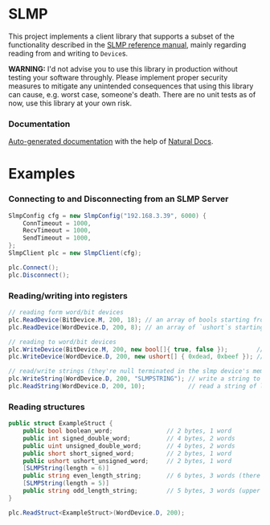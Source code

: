 # SLMP
This project implements a client library that supports a subset of the functionality described in the [SLMP reference manual](https://www.allied-automation.com/wp-content/uploads/2015/02/MITSUBISHI_manual_plc_iq-r_slmp.pdf), mainly regarding reading from and writing to `Device`s.

**WARNING:** I'd not advise you to use this library in production without testing your software throughly. Please implement proper security measures to mitigate any unintended consequences that using this library can cause, e.g. worst case, someone's death. There are no unit tests as of now, use this library at your own risk.

### Documentation

[Auto-generated documentation](https://brkp.github.io/SLMP/) with the help of [Natural Docs](https://www.naturaldocs.org/).

# Examples

### Connecting to and Disconnecting from an SLMP Server
```C#
SlmpConfig cfg = new SlmpConfig("192.168.3.39", 6000) {
    ConnTimeout = 1000,
    RecvTimeout = 1000,
    SendTimeout = 1000,
};
SlmpClient plc = new SlmpClient(cfg);

plc.Connect();
plc.Disconnect();
```

### Reading/writing into registers
```C#
// reading form word/bit devices
plc.ReadDevice(BitDevice.M, 200, 18); // an array of bools starting from M200 and ending on M217
plc.ReadDevice(WordDevice.D, 200, 8); // an array of `ushort`s starting from D200 and ending on D207

// reading to word/bit devices
plc.WriteDevice(BitDevice.M, 200, new bool[]{ true, false });        // write `true, false` to `BitDevice.M` starting from M200
plc.WriteDevice(WordDevice.D, 200, new ushort[] { 0xdead, 0xbeef }); // write `0xdead, 0xbeef` to `WordDevice.D` starting from D200

// read/write strings (they're null terminated in the slmp device's memory)
plc.WriteString(WordDevice.D, 200, "SLMPSTRING"); // write a string to `WordDevice.D`
plc.ReadString(WordDevice.D, 200, 10);            // read a string of length `10`
```

### Reading structures
```C#
public struct ExampleStruct {
    public bool boolean_word;               // 2 bytes, 1 word
    public int signed_double_word;          // 4 bytes, 2 words
    public uint unsigned_double_word;       // 4 bytes, 2 words
    public short short_signed_word;         // 2 bytes, 1 word
    public ushort ushort_unsigned_word;     // 2 bytes, 1 word
    [SLMPString(length = 6)]
    public string even_length_string;       // 6 bytes, 3 words (there's an extra 0x0000 right after the string in the plc memory)
    [SLMPString(length = 5)]
    public string odd_length_string;        // 5 bytes, 3 words (upper byte of the 3rd word is 0x00)
}

plc.ReadStruct<ExampleStruct>(WordDevice.D, 200);
```
